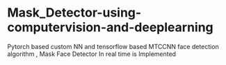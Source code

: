 # Mask_Detector-using-computervision-and-deeplearning
Pytorch based custom NN and tensorflow based MTCCNN face detection algorithm , Mask Face Detector In real time is Implemented
